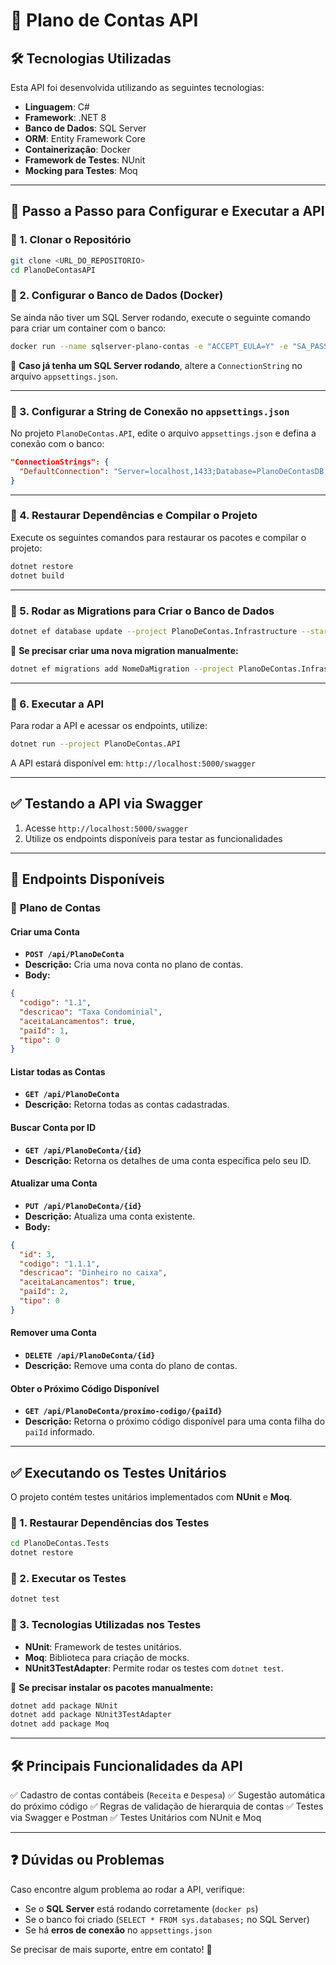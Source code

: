 # 📘 Plano de Contas API

## 🛠️ Tecnologias Utilizadas
Esta API foi desenvolvida utilizando as seguintes tecnologias:

- **Linguagem**: C#
- **Framework**: .NET 8
- **Banco de Dados**: SQL Server
- **ORM**: Entity Framework Core
- **Containerização**: Docker
- **Framework de Testes**: NUnit
- **Mocking para Testes**: Moq

---

## 🚀 Passo a Passo para Configurar e Executar a API

### 🔹 1. Clonar o Repositório

```bash
git clone <URL_DO_REPOSITORIO>
cd PlanoDeContasAPI
```

### 🔹 2. Configurar o Banco de Dados (Docker)
Se ainda não tiver um SQL Server rodando, execute o seguinte comando para criar um container com o banco:

```bash
docker run --name sqlserver-plano-contas -e "ACCEPT_EULA=Y" -e "SA_PASSWORD=YourStrong!Passw0rd" -p 1433:1433 -d mcr.microsoft.com/mssql/server:2019-latest
```

📌 **Caso já tenha um SQL Server rodando**, altere a `ConnectionString` no arquivo `appsettings.json`.

---

### 🔹 3. Configurar a String de Conexão no `appsettings.json`
No projeto `PlanoDeContas.API`, edite o arquivo `appsettings.json` e defina a conexão com o banco:

```json
"ConnectionStrings": {
  "DefaultConnection": "Server=localhost,1433;Database=PlanoDeContasDB;User Id=sa;Password=YourStrong!Passw0rd;Encrypt=False"
}
```

---

### 🔹 4. Restaurar Dependências e Compilar o Projeto

Execute os seguintes comandos para restaurar os pacotes e compilar o projeto:

```bash
dotnet restore
dotnet build
```

---

### 🔹 5. Rodar as Migrations para Criar o Banco de Dados

```bash
dotnet ef database update --project PlanoDeContas.Infrastructure --startup-project PlanoDeContas.API
```

📌 **Se precisar criar uma nova migration manualmente:**
```bash
dotnet ef migrations add NomeDaMigration --project PlanoDeContas.Infrastructure --startup-project PlanoDeContas.API
```

---

### 🔹 6. Executar a API
Para rodar a API e acessar os endpoints, utilize:

```bash
dotnet run --project PlanoDeContas.API
```

A API estará disponível em: `http://localhost:5000/swagger`

---

## ✅ Testando a API via Swagger
1. Acesse `http://localhost:5000/swagger`
2. Utilize os endpoints disponíveis para testar as funcionalidades

---

## 🔗 **Endpoints Disponíveis**

### 📌 **Plano de Contas**

#### **Criar uma Conta**
- **`POST /api/PlanoDeConta`**
- **Descrição:** Cria uma nova conta no plano de contas.
- **Body:**
```json
{
  "codigo": "1.1",
  "descricao": "Taxa Condominial",
  "aceitaLancamentos": true,
  "paiId": 1,
  "tipo": 0
}
```

#### **Listar todas as Contas**
- **`GET /api/PlanoDeConta`**
- **Descrição:** Retorna todas as contas cadastradas.

#### **Buscar Conta por ID**
- **`GET /api/PlanoDeConta/{id}`**
- **Descrição:** Retorna os detalhes de uma conta específica pelo seu ID.

#### **Atualizar uma Conta**
- **`PUT /api/PlanoDeConta/{id}`**
- **Descrição:** Atualiza uma conta existente.
- **Body:**
```json
{
  "id": 3,
  "codigo": "1.1.1",
  "descricao": "Dinheiro no caixa",
  "aceitaLancamentos": true,
  "paiId": 2,
  "tipo": 0
}
```

#### **Remover uma Conta**
- **`DELETE /api/PlanoDeConta/{id}`**
- **Descrição:** Remove uma conta do plano de contas.

#### **Obter o Próximo Código Disponível**
- **`GET /api/PlanoDeConta/proximo-codigo/{paiId}`**
- **Descrição:** Retorna o próximo código disponível para uma conta filha do `paiId` informado.

---

## ✅ Executando os Testes Unitários
O projeto contém testes unitários implementados com **NUnit** e **Moq**.

### 🔹 1. Restaurar Dependências dos Testes
```bash
cd PlanoDeContas.Tests
dotnet restore
```

### 🔹 2. Executar os Testes
```bash
dotnet test
```

### 🔹 3. Tecnologias Utilizadas nos Testes
- **NUnit**: Framework de testes unitários.
- **Moq**: Biblioteca para criação de mocks.
- **NUnit3TestAdapter**: Permite rodar os testes com `dotnet test`.

📌 **Se precisar instalar os pacotes manualmente:**
```bash
dotnet add package NUnit
dotnet add package NUnit3TestAdapter
dotnet add package Moq
```

---

## 🛠️ Principais Funcionalidades da API

✅ Cadastro de contas contábeis (`Receita` e `Despesa`)
✅ Sugestão automática do próximo código
✅ Regras de validação de hierarquia de contas
✅ Testes via Swagger e Postman
✅ Testes Unitários com NUnit e Moq

---

## ❓ Dúvidas ou Problemas
Caso encontre algum problema ao rodar a API, verifique:
- Se o **SQL Server** está rodando corretamente (`docker ps`)
- Se o banco foi criado (`SELECT * FROM sys.databases;` no SQL Server)
- Se há **erros de conexão** no `appsettings.json`

Se precisar de mais suporte, entre em contato! 🚀
